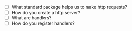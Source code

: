 - [ ] What standard package helps us to make http requests?
- [ ] How do you create a http server?
- [ ] What are handlers?
- [ ] How do you register handlers?
